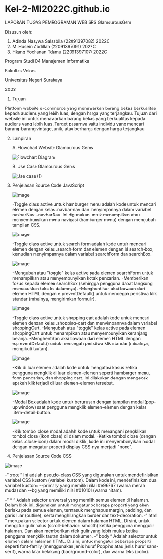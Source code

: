 # Kel-2-MI2022C.github.io
LAPORAN TUGAS PEMROGRAMAN WEB SRS GlamourousGem

Disusun oleh:
1. Adinda Nasywa Salsabila (22091397082)   2022C
2. M. Husein Abdillah      (22091397091)   2022C
3. Hkang Yochanan Tdamu    (22091397107)   2022C

Program Studi D4 Manajemen Informatika

Fakultas Vokasi

Universitas Negeri Surabaya

2023

1. Tujuan

Platform website e-commerce yang menawarkan barang bekas berkualitas kepada audiens yang lebih luas, dengan
harga yang terjangkau. Tujuan dari website ini untuk menawarkan barang bekas yang berkualitas kepada audiens 
yang lebih luas. Target pasarnya yaitu individu yang mencari barang-barang vintage, unik, atau berharga dengan 
harga terjangkau.

2. Lampiran

   A. Flowchart Website Glamourous Gems

   ![Flowchart Diagram](https://github.com/abdillahusein/Kel-Pemweb2-MI2022C.github.io/assets/124490604/83c1631c-5dfd-4ea2-9057-f348ac19f19e)


   B. Use Case Glamourous Gems

   ![Use case (1)](https://github.com/abdillahusein/Kel-Pemweb2-MI2022C.github.io/assets/124490604/50589000-ab40-464e-be29-12460ad434be)

3. Penjelasan Source Code JavaScript
   
   ![image](https://github.com/abdillahusein/Kel-Pemweb2-MI2022C.github.io/assets/124490604/2db87563-a219-4a9a-a4a4-9f9462b60e63)

   -Toggle class active untuk hamburger menu adalah kode untuk mencari elemen dengan kelas .navbar-nav dan menyimpannya dalam variabel navbarNav.
   -navbarNav. Ini digunakan untuk menampilkan atau menyembunyikan menu navigasi (hamburger menu) dengan mengubah tampilan CSS.

   ![image](https://github.com/abdillahusein/Kel-Pemweb2-MI2022C.github.io/assets/124490604/aa064de6-d34a-4d12-8ba3-cdd482e1429e)

   -Toggle class active untuk search form adalah kode untuk mencari elemen dengan kelas .search-form dan elemen dengan id search-box, kemudian menyimpannya dalam variabel searchForm dan searchBox.

   ![image](https://github.com/abdillahusein/Kel-Pemweb2-MI2022C.github.io/assets/124490604/d989fb81-458b-491e-b03e-910f7806037f)

   -Mengubah atau "toggle" kelas active pada elemen searchForm untuk menampilkan atau menyembunyikan kotak pencarian.
   -Memberikan fokus kepada elemen searchBox (sehingga pengguna dapat langsung memasukkan teks ke dalamnya).
   -Menghentikan aksi bawaan dari elemen HTML dengan e.preventDefault() untuk mencegah peristiwa klik standar (misalnya, mengirimkan formulir).

   ![image](https://github.com/abdillahusein/Kel-Pemweb2-MI2022C.github.io/assets/124490604/8ff47fa9-d591-4593-b5a4-65d2389877f5)

   -Toggle class active untuk shopping cart adalah kode untuk mencari elemen dengan kelas .shopping-cart dan menyimpannya dalam variabel shoppingCart.
   -Mengubah atau "toggle" kelas active pada elemen shoppingCart untuk menampilkan atau menyembunyikan keranjang belanja.
   -Menghentikan aksi bawaan dari elemen HTML dengan e.preventDefault() untuk mencegah peristiwa klik standar (misalnya, mengikuti tautan).

   ![image](https://github.com/abdillahusein/Kel-Pemweb2-MI2022C.github.io/assets/124490604/9b7f6027-e96f-4c78-97b1-7f80fb639a31)

   -Klik di luar elemen adalah kode untuk mengatasi kasus ketika pengguna mengklik di luar elemen-elemen seperti hamburger menu, form pencarian, dan shopping cart. Ini dilakukan dengan mengecek apakah klik terjadi di luar elemen-elemen tersebut.

   ![image](https://github.com/abdillahusein/Kel-Pemweb2-MI2022C.github.io/assets/124490604/d5b3a7aa-3478-4ae8-8325-b72f3d4d981e)

   -Modal Box adalah kode untuk berurusan dengan tampilan modal (pop-up window) saat pengguna mengklik elemen-elemen dengan kelas .item-detail-button.

   ![image](https://github.com/abdillahusein/Kel-Pemweb2-MI2022C.github.io/assets/124490604/2cfcbcc0-d5ea-402c-92d0-e437e861ba92)

   -Klik tombol close modal adalah kode untuk menangani pengklikan tombol close (ikon close) di dalam modal.
   -Ketika tombol close (dengan kelas .close-icon) dalam modal diklik, kode ini menyembunyikan modal dengan mengatur properti display CSS-nya menjadi "none".

4. Penjelasan Source Code CSS 

![image](https://github.com/abdillahusein/Kel-Pemweb2-MI2022C.github.io/assets/124483393/eeba4cf1-b2c7-4b24-9499-ad4aee4bfc1d)

-“ :root “ Ini adalah pseudo-class CSS yang digunakan untuk mendefinisikan variabel CSS kustom (variabel kustom). Dalam kode ini, mendefinisikan dua variabel kustom: --primary yang memiliki nilai #e96767 (warna merah muda) dan --bg yang memiliki nilai #010101 (warna hitam).

-“ * “ Adalah selector universal yang memilih semua elemen di halaman. Dalam blok ini, digunakan untuk mengatur beberapa properti yang akan berlaku pada semua elemen, termasuk menghapus margin, padding, dan garis luar (outline), serta menghilangkan border dan text-decoration.
-“ html “ merupakan selector untuk elemen <html> dalam halaman HTML. Di sini, untuk mengatur  gulir halus (scroll-behavior: smooth) ketika pengguna menggulir halaman. Dan akan memberikan efek gulir yang lebih mulus ketika pengguna mengklik tautan dalam dokumen.
-“ body “ Adalah  selector untuk elemen <body> dalam halaman HTML. Di sini, untuk mengatur beberapa properti seperti font-family (menggunakan jenis huruf Poppins atau jenis huruf sans-serif), warna latar belakang (background-color), dan warna teks (color).








   
